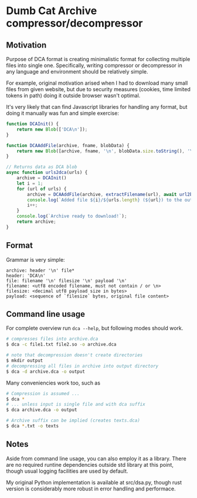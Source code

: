 # Dumb Cat Archive compressor/decompressor

## Motivation

Purpose of DCA format is creating minimalistic format for collecting multiple files into single one.
Specifically, writing compressor or decompressor in any language and environment should be relatively simple.

For example, original motivation arised when I had to download many small files from given website, but due
to security measures (cookies, time limited tokens in path) doing it outside browser wasn't optimal.

It's very likely that can find Javascript libraries for handling any format, but doing it manually was fun and simple exercise:
```js
function DCAInit() {
    return new Blob(['DCA\n']);
}

function DCAAddFile(archive, fname, blobData) {
    return new Blob([archive, fname, '\n', blobData.size.toString(), '\n', blobData, '\n']);
}

// Returns data as DCA blob
async function urls2dca(urls) {
    archive = DCAInit()
    let i = 1;
    for (url of urls) {
        archive = DCAAddFile(archive, extractFilename(url), await url2blob(url));
        console.log(`Added file ${i}/${urls.length} (${url}) to the output.`);
        i++;
    }
    console.log(`Archive ready to download!`);
    return archive;
}
```

## Format

Grammar is very simple:
```
archive: header '\n' file*
header: 'DCA\n'
file: filename '\n' filesize '\n' payload '\n'
filename: <utf8 encoded filename, must not contain / or \n>
filesize: <decimal utf8 payload size in bytes>
payload: <sequence of `filesize` bytes, original file content>
```

## Command line usage

For complete overview run `dca --help`, but following modes should work.

```sh
# compresses files into archive.dca
$ dca -c file1.txt file2.so -o archive.dca

# note that decompression doesn't create directories
$ mkdir output
# decompressing all files in archive into output directory
$ dca -d archive.dca -o output
```

Many conveniencies work too, such as
```sh
# Compression is assumed ...
$ dca *
# ... unless input is single file and with dca suffix
$ dca archive.dca -o output

# Archive suffix can be implied (creates texts.dca)
$ dca *.txt -o texts
```

## Notes

Aside from command line usage, you can also employ it as a library. There are no required runtine dependencies outside std library at this point, though usual logging facilities are used by default.

My original Python implementation is available at src/dsa.py, though rust version is considerably more robust in error handling and performace.
